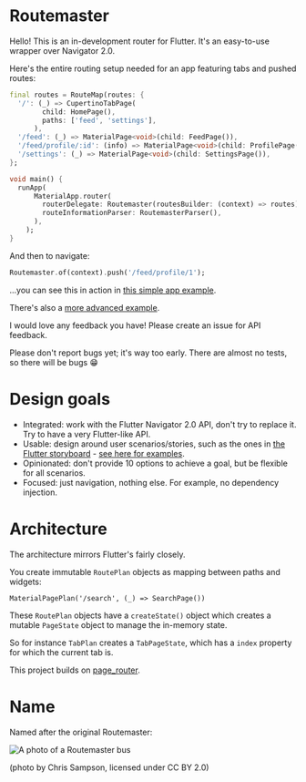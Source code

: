# Routemaster

Hello! This is an in-development router for Flutter. It's an easy-to-use wrapper over Navigator 2.0.

Here's the entire routing setup needed for an app featuring tabs and pushed routes:

```dart
final routes = RouteMap(routes: {
  '/': (_) => CupertinoTabPage(
        child: HomePage(),
        paths: ['feed', 'settings'],
      ),
  '/feed': (_) => MaterialPage<void>(child: FeedPage()),
  '/feed/profile/:id': (info) => MaterialPage<void>(child: ProfilePage(id: info['id'])),
  '/settings': (_) => MaterialPage<void>(child: SettingsPage()),
};

void main() {
  runApp(
      MaterialApp.router(
        routerDelegate: Routemaster(routesBuilder: (context) => routes),
        routeInformationParser: RoutemasterParser(),
      ),
    );
}
```

And then to navigate:

```dart
Routemaster.of(context).push('/feed/profile/1');
```

...you can see this in action in [this simple app example](https://github.com/tomgilder/routemaster/blob/main/example/simple_example/lib/main.dart).

There's also a [more advanced example](https://github.com/tomgilder/routemaster/blob/main/example/mobile_app/lib/main.dart).

I would love any feedback you have! Please create an issue for API feedback.

Please don't report bugs yet; it's way too early. There are almost no tests, so there will be bugs 😁 

# Design goals

* Integrated: work with the Flutter Navigator 2.0 API, don't try to replace it. Try to have a very Flutter-like API.
* Usable: design around user scenarios/stories, such as the ones in [the Flutter storyboard](https://github.com/flutter/uxr/files/5953028/PUBLIC.Flutter.Navigator.API.Scenarios.-.Storyboards.pdf) - [see here for examples](https://github.com/tomgilder/routemaster/wiki/Routermaster-Flutter-scenarios).
* Opinionated: don't provide 10 options to achieve a goal, but be flexible for all scenarios.
* Focused: just navigation, nothing else. For example, no dependency injection.

# Architecture 

The architecture mirrors Flutter's fairly closely.

You create immutable `RoutePlan` objects as mapping between paths and widgets:

`MaterialPagePlan('/search', (_) => SearchPage())`

These `RoutePlan` objects have a `createState()` object which creates a mutable `PageState` object to manage the in-memory state.

So for instance `TabPlan` creates a `TabPageState`, which has a `index` property for which the current tab is.

This project builds on [page_router](https://github.com/johnpryan/page_router).

# Name

Named after the original Routemaster:

![A photo of a Routemaster bus](https://upload.wikimedia.org/wikipedia/commons/thumb/e/ea/Routemaster_RML2375_%28JJD_375D%29%2C_6_March_2004.jpg/320px-Routemaster_RML2375_%28JJD_375D%29%2C_6_March_2004.jpg)

(photo by Chris Sampson, licensed under CC BY 2.0)
